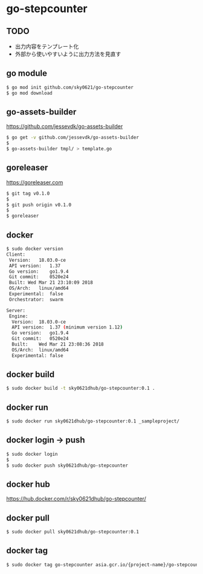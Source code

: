# go-stepcounter

## TODO
 
- 出力内容をテンプレート化
- 外部から使いやすいように出力方法を見直す

## go module

```bash
$ go mod init github.com/sky0621/go-stepcounter
$ go mod download
```

## go-assets-builder

https://github.com/jessevdk/go-assets-builder

```bash
$ go get -v github.com/jessevdk/go-assets-builder
$
$ go-assets-builder tmpl/ > template.go
```

## goreleaser

https://goreleaser.com

```bash
$ git tag v0.1.0
$
$ git push origin v0.1.0
$
$ goreleaser
```

## docker

```bash
$ sudo docker version
Client:
 Version:	18.03.0-ce
 API version:	1.37
 Go version:	go1.9.4
 Git commit:	0520e24
 Built:	Wed Mar 21 23:10:09 2018
 OS/Arch:	linux/amd64
 Experimental:	false
 Orchestrator:	swarm

Server:
 Engine:
  Version:	18.03.0-ce
  API version:	1.37 (minimum version 1.12)
  Go version:	go1.9.4
  Git commit:	0520e24
  Built:	Wed Mar 21 23:08:36 2018
  OS/Arch:	linux/amd64
  Experimental:	false
```

## docker build

```bash
$ sudo docker build -t sky0621dhub/go-stepcounter:0.1 .
```

## docker run

```bash
$ sudo docker run sky0621dhub/go-stepcounter:0.1 _sampleproject/
```

## docker login -> push

```bash
$ sudo docker login
$
$ sudo docker push sky0621dhub/go-stepcounter
```

## docker hub

https://hub.docker.com/r/sky0621dhub/go-stepcounter/

## docker pull

```bash
$ sudo docker pull sky0621dhub/go-stepcounter:0.1
```

## docker tag

```bash
$ sudo docker tag go-stepcounter asia.gcr.io/{project-name}/go-stepcounter
```
